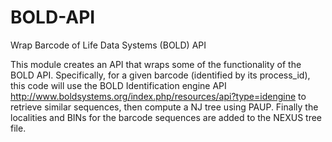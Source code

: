 # BOLD-API
Wrap Barcode of Life Data Systems (BOLD) API

This module creates an API that wraps some of the functionality of the BOLD API. Specifically, for a given barcode (identified by its process_id), this code will use the BOLD Identification engine API http://www.boldsystems.org/index.php/resources/api?type=idengine to retrieve similar sequences, then compute a NJ tree using PAUP. Finally the localities and BINs for the barcode sequences are added to the NEXUS tree file.


